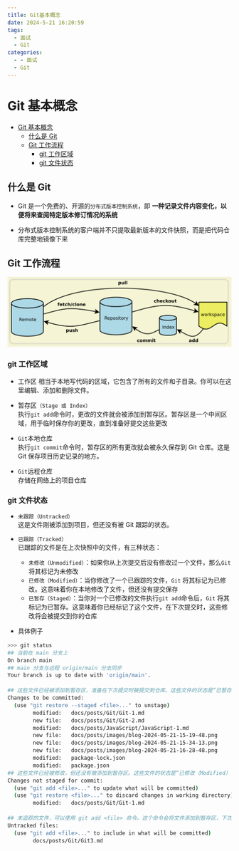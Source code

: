```yaml
---
title: Git基本概念
date: 2024-5-21 16:20:59
tags:
  - 面试
  - Git
categories:
  - - 面试
  - Git
---
```


<!-- @format -->

# Git 基本概念

- [Git 基本概念](#git-基本概念)
  - [什么是 Git](#什么是-git)
  - [Git 工作流程](#git-工作流程)
    - [git 工作区域](#git-工作区域)
    - [git 文件状态](#git-文件状态)

## 什么是 Git

- Git 是一个免费的、开源的`分布式版本控制系统`，即 **一种记录文件内容变化，以便将来查阅特定版本修订情况的系统**

- 分布式版本控制系统的客户端并不只提取最新版本的文件快照，而是把代码仓库完整地镜像下来

## Git 工作流程

![Git 工作流程](../images/blog-2024-05-21-16-28-48.png)

### git 工作区域

- 工作区
  相当于本地写代码的区域，它包含了所有的文件和子目录。你可以在这里编辑、添加和删除文件。

- 暂存区`（Stage 或 Index）`  
  执行`git add`命令时，更改的文件就会被添加到暂存区。暂存区是一个中间区域，用于临时保存你的更改，直到准备好提交这些更改

- `Git`本地仓库  
  执行`git commit`命令时，暂存区的所有更改就会被永久保存到 Git 仓库。这是 Git 保存项目历史记录的地方。

- `Git`远程仓库  
  存储在网络上的项目仓库

### git 文件状态

- `未跟踪（Untracked）`  
  这是文件刚被添加到项目，但还没有被 Git 跟踪的状态。

- `已跟踪（Tracked）`  
  已跟踪的文件是在上次快照中的文件，有三种状态：
  - `未修改（Unmodified）`：如果你从上次提交后没有修改过一个文件，那么`Git`将其标记为未修改
  - `已修改（Modified）`：当你修改了一个已跟踪的文件，`Git` 将其标记为已修改。这意味着你在本地修改了文件，但还没有提交保存
  - `已暂存（Staged）`：当你对一个已修改的文件执行`git add`命令后，`Git` 将其标记为已暂存。这意味着你已经标记了这个文件，在下次提交时，这些修改将会被提交到你的仓库

* 具体例子

```sh
>>> git status
## 当前在 main 分支上
On branch main
## main 分支与远程 origin/main 分支同步
Your branch is up to date with 'origin/main'.

## 这些文件已经被添加到暂存区，准备在下次提交时被提交到仓库。这些文件的状态是“已暂存（Staged）”。
Changes to be committed:
  (use "git restore --staged <file>..." to unstage)
        modified:   docs/posts/Git/Git-1.md
        new file:   docs/posts/Git/Git-2.md
        modified:   docs/posts/JavaScript/JavaScript-1.md
        new file:   docs/posts/images/blog-2024-05-21-15-19-48.png
        new file:   docs/posts/images/blog-2024-05-21-15-34-13.png
        new file:   docs/posts/images/blog-2024-05-21-16-28-48.png
        modified:   package-lock.json
        modified:   package.json
## 这些文件已经被修改，但还没有被添加到暂存区。这些文件的状态是“已修改（Modified）
Changes not staged for commit:
  (use "git add <file>..." to update what will be committed)
  (use "git restore <file>..." to discard changes in working directory)
        modified:   docs/posts/Git/Git-1.md

## 未追踪的文件，可以使用 git add <file> 命令。这个命令会将文件添加到暂存区，下次提交时被提交到仓库，会被 Git 跟踪了
Untracked files:
  (use "git add <file>..." to include in what will be committed)
        docs/posts/Git/Git3.md
```
